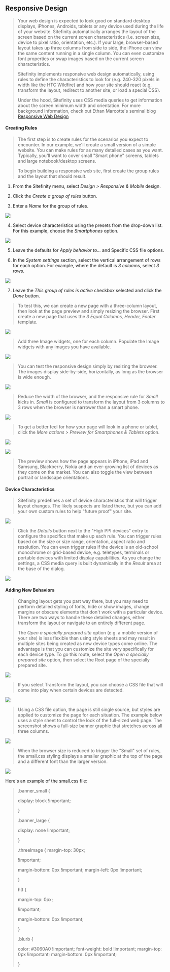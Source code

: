 Responsive Design
---------------------

> Your web design is expected to look good on standard desktop displays,
> iPhones, Androids, tablets or any device used during the life of your
> website. Sitefinity automatically arranges the layout of the screen
> based on the current screen characteristics (i.e. screen size, device
> to pixel ratio, orientation, etc.). If your large, browser-based
> layout takes up three columns from side to side, the iPhone can view
> the same content running in a single column. You can even customize
> font properties or swap images based on the current screen
> characteristics.
>
> Sitefinity implements responsive web design automatically, using rules
> to define the characteristics to look for (e.g. 240-320 pixels in
> width like the HTC Wildfire) and how your site should react (e.g.
> transform the layout, redirect to another site, or load a special
> CSS).
>
> Under the hood, Sitefinity uses CSS media queries to get information
> about the screen minimum width and orientation. For more background
> information, check out Ethan Marcotte\'s seminal blog [Responsive Web
> Design](http://www.alistapart.com/articles/responsive-web-design/)
>
#### Creating Rules

> The first step is to create rules for the scenarios you expect to
> encounter. In our example, we\'ll create a small version of a simple
> website. You can make rules for as many detailed cases as you want.
> Typically, you\'ll want to cover small \"Smart phone\" screens,
> tablets and large notebook/desktop screens.
>
> To begin building a responsive web site, first create the group rules
> and the layout that should result.

1.  From the Sitefinity menu, select *Design \> Responsive & Mobile*
    design.

2.  Click the *Create a group of rules* button.

3.  Enter a *Name* for the group of rules.

![](../media/image231.png)

4.  Select device characteristics using the presets from the drop-down
    list. For this example, choose the *Smartphones* option.

![](../media/image232.png)

5.  Leave the defaults for *Apply behavior to\...* and Specific CSS file
    options.

6.  In the *System settings* section, select the vertical arrangement of
    rows for each option. For example, where the default is *3 colum*ns,
    select *3 rows*.

![](../media/image234.png)

7.  Leave the *This group of rules is active* checkbox selected and
    click the *Done* button.

> To test this, we can create a new page with a three-column layout,
> then look at the page preview and simply resizing the browser. First
> create a new page that uses the *3 Equal Columns, Header, Footer*
> template.

![](../media/image235.png)

> Add three Image widgets, one for each column. Populate the Image
> widgets with any images you have available.

![](../media/image236.jpeg)

> You can test the responsive design simply by resizing the browser. The
> images display side-by-side, horizontally, as long as the browser is
> wide enough.

![](../media/image238.jpeg)

> Reduce the width of the browser, and the responsive rule for *Small*
> kicks in. *Small* is configured to transform the layout from 3 columns
> to 3 rows when the browser is narrower than a smart phone.

![](../media/image239.jpeg)

> To get a better feel for how your page will look in a phone or tablet,
> click the *More actions \> Preview for Smartphones & Tablets* option.

![](../media/image240.png)

![](../media/image241.jpeg)
> The preview shows how the page appears in
> iPhone, iPad and Samsung, Blackberry, Nokia and an ever-growing list
> of devices as they come on the market. You can also toggle the view
> between portrait or landscape orientations.
>
#### Device Characteristics

> Sitefinity predefines a set of device characteristics that will
> trigger layout changes. The likely suspects are listed there, but you
> can add your own custom rules to help \"future proof\" your site.

![](../media/image242.png)

> Click the *Details* button next to the \"High PPI devices\" entry to
> configure the specifics that make up each rule. You can trigger rules
> based on the size or size range, orientation, aspect ratio and
> resolution. You can even trigger rules if the device is an old-school
> monochrome or grid-based device, e.g. teletypes, terminals or portable
> devices with limited display capabilities. As you change the settings,
> a CSS media query is built dynamically in the *Result* area at the
> base of the dialog.

![](../media/image243.png)

#### Adding New Behaviors

> Changing layout gets you part way there, but you may need to perform
> detailed styling of fonts, hide or show images, change margins or
> obscure elements that don\'t work with a particular device. There are
> two ways to handle these detailed changes, either transform the layout
> or navigate to an entirely different page.
>
> The *Open a specially prepared site* option (e.g. a mobile version of
> your site) is less flexible than using style sheets and may result in
> multiple sites being created as new device types come online. The
> advantage is that you can customize the site very specifically for
> each device type. To go this route, select the *Open a specially
> prepared site* option, then select the Root page of the specially
> prepared site.

![](../media/image244.jpeg)

> If you select Transform the layout, you can choose a CSS file that
> will come into play when certain devices are detected.

![](../media/image245.jpeg)

> Using a CSS file option, the page is still single source, but styles
> are applied to customize the page for each situation. The example
> below uses a style sheet to control the look of the full-sized web
> page. The screenshot shows a full-size banner graphic that stretches
> across all three columns.

![](../media/image246.jpeg)

> When the browser size is reduced to trigger the \"Small\" set of
> rules, the small.css styling displays a smaller graphic at the top of
> the page and a different font than the larger version.

![](../media/image247.jpeg)

Here\'s an example of the small.css file:
>
> .banner\_small {
>
> display: block !important;
>
> }
>
> .banner\_large {
>
> display: none !important;
>
> }
>
> .threeImage { margin-top: 30px;
>
> !important;
>
> margin-bottom: 0px !important; margin-left: 0px !important;
>
> }
>
> h3 {
>
> margin-top: 0px;
>
> !important;
>
> margin-bottom: 0px !important;
>
> }
>
> .blurb {
>
> color: \#3060A0 !important; font-weight: bold !important; margin-top:
> 0px !important; margin-bottom: 0px !important;
>
> }
